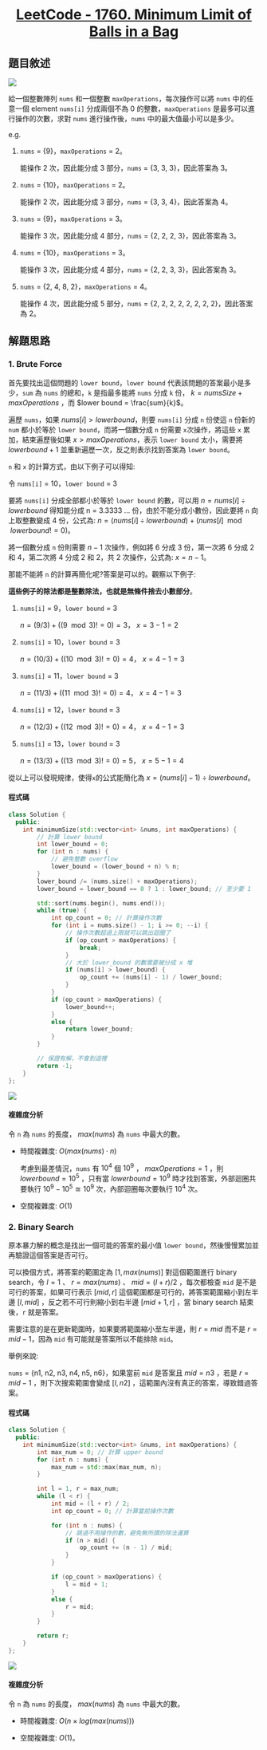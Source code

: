 # <center> [LeetCode - 1760. Minimum Limit of Balls in a Bag](https://leetcode.com/problems/minimum-limit-of-balls-in-a-bag/description/) </center>

## 題目敘述

[![](https://raw.githubusercontent.com/reese60525/ForPicGo/main/Pictures/20241210161159467.png)](https://raw.githubusercontent.com/reese60525/ForPicGo/main/Pictures/20241210161159467.png)

給一個整數陣列 `nums` 和一個整數 `maxOperations`，每次操作可以將 `nums` 中的任意一個 element `nums[i]` 分成兩個不為 0 的整數，`maxOperations` 是最多可以進行操作的次數，求對 `nums` 進行操作後，`nums` 中的最大值最小可以是多少。

e.g.

1. `nums` = {9}，`maxOperations` = 2。

    能操作 2 次，因此能分成 3 部分，`nums` = {3, 3, 3}，因此答案為 3。

1. `nums` = {10}，`maxOperations` = 2。

    能操作 2 次，因此能分成 3 部分，`nums` = {3, 3, 4}，因此答案為 4。

1. `nums` = {9}，`maxOperations` = 3。

    能操作 3 次，因此能分成 4 部分，`nums` = {2, 2, 2, 3}，因此答案為 3。

1. `nums` = {10}，`maxOperations` = 3。

    能操作 3 次，因此能分成 4 部分，`nums` = {2, 2, 3, 3}，因此答案為 3。

1. `nums` = {2, 4, 8, 2}，`maxOperations` = 4。

    能操作 4 次，因此能分成 5 部分，`nums` = {2, 2, 2, 2, 2, 2, 2, 2}，因此答案為 2。

## 解題思路

### 1. Brute Force

首先要找出這個問題的 `lower bound`，`lower bound` 代表該問題的答案最小是多少，`sum` 為 `nums` 的總和，`k` 是指最多能將 `nums` 分成 `k` 份， $k = numsSize + maxOperations$ ，而 $lower bound = \frac{sum}{k}$。

遍歷 `nums`，如果 $nums[i] > lower bound$，則要 `nums[i]` 分成 `n` 份使這 `n` 份新的 `num` 都小於等於 `lower bound`，而將一個數分成 `n` 份需要 `x`次操作，將這些 `x` 累加，結束遍歷後如果 $x > maxOperations$，表示 `lower bound` 太小，需要將 $lower bound + 1$ 並重新遍歷一次，反之則表示找到答案為 `lower bound`。

`n` 和 `x` 的計算方式，由以下例子可以得知:

令 `nums[i]` = 10，`lower bound` = 3

要將 `nums[i]` 分成全部都小於等於 `lower bound` 的數，可以用 $n = nums[i] \div lower bound$ 得知能分成 n = 3.3333 ... 份，由於不能分成小數份，因此要將 `n` 向上取整數變成 4 份，公式為: $n = (nums[i] \div lower bound) + (nums[i] \mod lower bound != 0)$。

將一個數分成 `n` 份則需要 $n - 1$ 次操作，例如將 6 分成 3 份，第一次將 6 分成 2 和 4，第二次將 4 分成 2 和 2，共 2 次操作，公式為: $x = n - 1$。

那能不能將 `n` 的計算再簡化呢?答案是可以的。觀察以下例子:

**這些例子的除法都是整數除法，也就是無條件捨去小數部分**。

1. `nums[i]` = 9，`lower bound` = 3

    $n = (9 / 3) + ((9 \mod 3) != 0) = 3$， $x = 3 - 1 = 2$

2. `nums[i]` = 10，`lower bound` = 3

    $n = (10 / 3) + ((10 \mod 3) != 0) = 4$， $x = 4 - 1 = 3$

3. `nums[i]` = 11，`lower bound` = 3

    $n = (11 / 3) + ((11 \mod 3) != 0) = 4$， $x = 4 - 1 = 3$

4. `nums[i]` = 12，`lower bound` = 3

    $n = (12 / 3) + ((12 \mod 3) != 0) = 4$， $x = 4 - 1 = 3$

5. `nums[i]` = 13，`lower bound` = 3

    $n = (13 / 3) + ((13 \mod 3) != 0) = 5$， $x = 5 - 1 = 4$

從以上可以發現規律，使得`x`的公式能簡化為 $x = (nums[i] - 1) \div lower bound$。

#### 程式碼

```c++
class Solution {
  public:
    int minimumSize(std::vector<int> &nums, int maxOperations) {
        // 計算 lower bound
        int lower_bound = 0;
        for (int n : nums) {
            // 避免整數 overflow
            lower_bound = (lower_bound + n) % n;
        }
        lower_bound /= (nums.size() + maxOperations);
        lower_bound = lower_bound == 0 ? 1 : lower_bound; // 至少要 1

        std::sort(nums.begin(), nums.end());
        while (true) {
            int op_count = 0; // 計算操作次數
            for (int i = nums.size() - 1; i >= 0; --i) {
                // 操作次數超過上限就可以跳出迴圈了
                if (op_count > maxOperations) {
                    break;
                }
                // 大於 lower_bound 的數需要被分成 x 堆
                if (nums[i] > lower_bound) {
                    op_count += (nums[i] - 1) / lower_bound;
                }
            }
            if (op_count > maxOperations) {
                lower_bound++;
            }
            else {
                return lower_bound;
            }
        }

        // 保證有解，不會到這裡
        return -1;
    }
};
```

[![](https://raw.githubusercontent.com/reese60525/ForPicGo/main/Pictures/20241207121820774.png)](https://raw.githubusercontent.com/reese60525/ForPicGo/main/Pictures/20241207121820774.png)

#### 複雜度分析

令 `n` 為 `nums` 的長度， $max(nums)$ 為 `nums` 中最大的數。

- 時間複雜度: $O(max(nums) \cdot n)$

    考慮到最差情況，`nums` 有 $10^4$ 個 $10^9$ ， $maxOperations = 1$ ，則 $lower bound = 10^5$ ，只有當 $lower bound = 10^9$ 時才找到答案，外部迴圈共要執行 $10^9 - 10^5 \approxeq 10^9$ 次，內部迴圈每次要執行 $10^4$ 次。

- 空間複雜度: $O(1)$

### 2. Binary Search

原本暴力解的概念是找出一個可能的答案的最小值 `lower bound`，然後慢慢累加並再驗證這個答案是否可行。

可以換個方式，將答案的範圍定為 $[1, max(nums)]$ 對這個範圍進行 binary search，令 $l = 1$ 、 $r = max(nums)$ 、 $mid = (l + r) / 2$ ，每次都檢查 `mid` 是不是可行的答案，如果可行表示 $[mid, r]$ 這個範圍都是可行的，將答案範圍縮小到左半邊 $[l,mid]$ ，反之若不可行則縮小到右半邊 $[mid + 1, r]$ ，當 binary search 結束後，`r` 就是答案。

需要注意的是在更新範圍時，如果要將範圍縮小至左半邊，則 $r = mid$ 而不是 $r = mid - 1$，因為 `mid` 有可能就是答案所以不能排除 `mid`。

舉例來說:

`nums` = {n1,  n2, n3, n4, n5, n6}，如果當前 `mid` 是答案且 $mid = n3$ ，若是 $r = mid - 1$ ，則下次搜索範圍會變成 $[l, n2]$ ，這範圍內沒有真正的答案，導致錯過答案。

#### 程式碼

```c++
class Solution {
  public:
    int minimumSize(std::vector<int> &nums, int maxOperations) {
        int max_num = 0; // 計算 upper bound
        for (int n : nums) {
            max_num = std::max(max_num, n);
        }

        int l = 1, r = max_num;
        while (l < r) {
            int mid = (l + r) / 2;
            int op_count = 0; // 計算當前操作次數

            for (int n : nums) {
                // 跳過不用操作的數，避免無所謂的除法運算
                if (n > mid) {
                    op_count += (n - 1) / mid;
                }
            }

            if (op_count > maxOperations) {
                l = mid + 1;
            }
            else {
                r = mid;
            }
        }

        return r;
    }
};
```

[![](https://raw.githubusercontent.com/reese60525/ForPicGo/main/Pictures/20241207110037985.png)](https://raw.githubusercontent.com/reese60525/ForPicGo/main/Pictures/20241207110037985.png)

#### 複雜度分析

令 `n` 為 `nums` 的長度， $max(nums)$ 為 `nums` 中最大的數。

- 時間複雜度: $O(n \times log(max(nums)))$

- 空間複雜度: $O(1)$。
